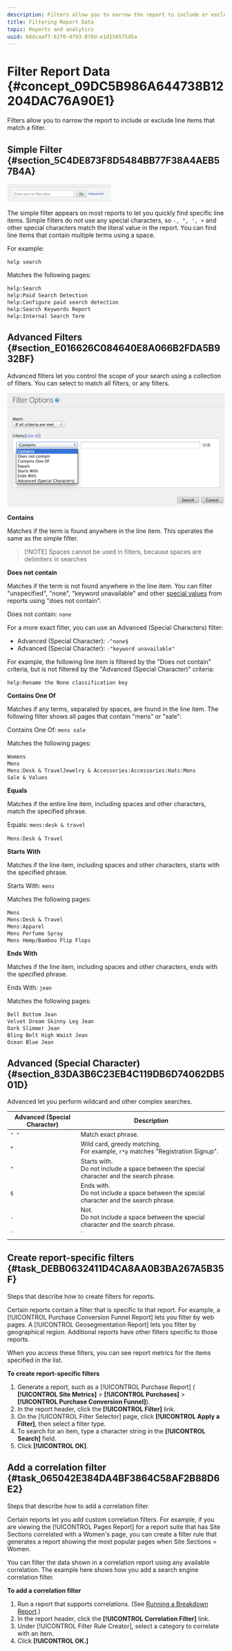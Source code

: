 ```yaml
---
description: Filters allow you to narrow the report to include or exclude line items that match a filter.
title: Filtering Report Data
topic: Reports and analytics
uuid: b6dcaaf7-61f0-4793-870d-e1d156575d5a
---
```


# Filter Report Data {#concept_09DC5B986A644738B12204DAC76A90E1}

Filters allow you to narrow the report to include or exclude line items that match a filter.

## Simple Filter {#section_5C4DE873F8D5484BB77F38A4AEB57B4A}

![](assets/filter.png)

The simple filter appears on most reports to let you quickly find specific line items. Simple filters do not use any special characters, so `-, ", ', +` and other special characters match the literal value in the report. You can find line items that contain multiple terms using a space.

For example:

```
help search
```

Matches the following pages: 

```
help:Search
help:Paid Search Detection
help:Configure paid search detection
help:Search Keywords Report
help:Internal Search Term
```

## Advanced Filters {#section_E016626C084640E8A066B2FDA5B932BF}

Advanced filters let you control the scope of your search using a collection of filters. You can select to match all filters, or any filters.

![](assets/advanced_filter.png)

**Contains**

Matches if the term is found anywhere in the line item. This operates the same as the simple filter.

>[!NOTE] Spaces cannot be used in filters, because spaces are delimiters in searches

**Does not contain**

Matches if the term is not found anywhere in the line item. You can filter "unspecified", "none", "keyword unavailable" and other [special values](https://docs.adobe.com/content/help/en/analytics/technotes/unspecified.html) from reports using "does not contain".

Does not contain: `none`

For a more exact filter, you can use an Advanced (Special Characters) filter: 

* Advanced (Special Character): `-^none$`
* Advanced (Special Character): `-"keyword unavailable"`

For example, the following line item is filtered by the "Does not contain" criteria, but is not filtered by the "Advanced (Special Character)" criteria:

```
help:Rename the None classification key
```

**Contains One Of**

Matches if any terms, separated by spaces, are found in the line item. The following filter shows all pages that contain "mens" or "sale": 

Contains One Of: `mens sale`

Matches the following pages: 

```
Womens
Mens
Mens:Desk & TravelJewelry & Accessories:Accessories:Hats:Mens
Sale & Values
```

**Equals**

Matches if the entire line item, including spaces and other characters, match the specified phrase.

Equals: `mens:desk & travel`

`Mens:Desk & Travel`

**Starts With**

Matches if the line item, including spaces and other characters, starts with the specified phrase.

Starts With: `mens`

Matches the following pages: 

```
Mens
Mens:Desk & Travel
Mens:Apparel
Mens Perfume Spray
Mens Hemp/Bamboo Flip Flops
```

**Ends With**

Matches if the line item, including spaces and other characters, ends with the specified phrase.

Ends With: `jean`

Matches the following pages: 

```
Bell Bottom Jean
Velvet Dream Skinny Leg Jean
Dark Slimmer Jean
Bling Belt High Waist Jean
Ocean Blue Jean
```

## Advanced (Special Character) {#section_83DA3B6C23EB4C119DB6D74062DB501D}

Advanced let you perform wildcard and other complex searches.

| Advanced (Special Character) | Description |
|--- |--- |
|`" "`|Match exact phrase.|
|`*`|Wild card, greedy matching. <br>For example, `r*p`  matches "Registration Signup".|
|`^`|Starts with. <br>Do not include a space between the special character and the search phrase.|
|`$`|Ends with. <br>Do not include a space between the special character and the search phrase.|
|`-`|Not. <br>Do not include a space between the special character and the search phrase.|
|`|`|Or<br>Note:  you must include a space on each side of the pipe character, `" | "`.|

## Create report-specific filters {#task_DEBB0632411D4CA8AA0B3BA267A5B35F}

Steps that describe how to create filters for reports.

<!-- 

t_reports_filter_specific.xml

 -->

Certain reports contain a filter that is specific to that report. For example, a [!UICONTROL Purchase Conversion Funnel Report] lets you filter by web pages. A [!UICONTROL Geosegmentation Report] lets you filter by geographical region. Additional reports have other filters specific to those reports.

When you access these filters, you can see report metrics for the items specified in the list.

**To create report-specific filters** 

1. Generate a report, such as a [!UICONTROL Purchase Report] ( **[!UICONTROL Site Metrics]** > **[!UICONTROL Purchases]** > **[!UICONTROL Purchase Conversion Funnel]**).
1. In the report header, click the **[!UICONTROL Filter]** link.
1. On the [!UICONTROL Filter Selector] page, click **[!UICONTROL Apply a Filter]**, then select a filter type.
1. To search for an item, type a character string in the **[!UICONTROL Search]** field.
1. Click **[!UICONTROL OK]**.

## Add a correlation filter {#task_065042E384DA4BF3864C58AF2B88D6E2}

Steps that describe how to add a correlation filter.

<!-- 

t_reports_correlation_filter.xml

 -->

Certain reports let you add custom correlation filters. For example, if you are viewing the [!UICONTROL Pages Report] for a report suite that has Site Sections correlated with a Women's page, you can create a filter rule that generates a report showing the most popular pages when Site Sections = Women.

You can filter the data shown in a correlation report using any available correlation. The example here shows how you add a search engine correlation filter.

**To add a correlation filter** 

1. Run a report that supports correlations. (See [Running a Breakdown Report](/help/analyze/reports-analytics/reports-customize/breakdowns.md#task_F685624830E64C829C8BE6435A107F69).)
1. In the report header, click the **[!UICONTROL Correlation Filter]** link.
1. Under [!UICONTROL Filter Rule Creator], select a category to correlate with an item.
1. Click **[!UICONTROL OK.]**
